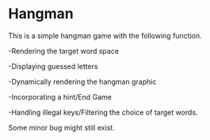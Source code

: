 # Hangman
This is a simple hangman game with the following function.

-Rendering the target word space

-Displaying guessed letters

-Dynamically rendering the hangman graphic

-Incorporating a hint/End Game​

-Handling illegal keys/Filtering the choice of target words.

Some minor bug might still exist.
